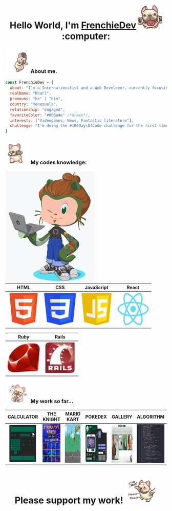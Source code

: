 <h1 align="center">Hello World, I'm <a href="https://twitter.com/FrenchieDev" target="_blank">FrenchieDev</a> <img src="https://raw.githubusercontent.com/FrenchieDev/FrenchieDev/master/FrenchieStuff/FrenchieLick.gif" width="75" /> :computer:</h1>

### <img src="https://raw.githubusercontent.com/FrenchieDev/FrenchieDev/master/FrenchieStuff/FrenchieHat.gif" width="75"> About me.   
```javascript
const FrenchieDev = {
  about: "I’m a Internationalist and a Web Developer, currently focusing on React and FrontEnd development",
  realName: "Kharl",
  pronouns: "he" | "him",
  country: "Venezuela",
  relationship: "engaged",
  favoriteColor: "#006a4e" /*Green*/,
  interests: ["Videogames, News, Fantastic literature"],
  challenge: "I'm doing the #100DaysOfCode challenge for the first time. My goal is learn the most of React"
}
``` 
### <img src="https://raw.githubusercontent.com/FrenchieDev/FrenchieDev/master/FrenchieStuff/FrenchieYou.gif" width="75"> My codes knowledge:

<img align='left' src="https://raw.githubusercontent.com/FrenchieDev/FrenchieDev/master/Personal/OctoCatMe.png" height="350"> 

HTML  |  CSS  |  JavaScript  |  React 
--- | --- | --- | ---
<img src="https://raw.githubusercontent.com/FrenchieDev/FrenchieDev/master/Badges/HTML.png" height="100" width="100"/> | <img src="https://raw.githubusercontent.com/FrenchieDev/FrenchieDev/master/Badges/CSS.png" height="100" width="100"/> | <img src="https://raw.githubusercontent.com/FrenchieDev/FrenchieDev/master/Badges/JavaScript.png" height="105" width="100"/> | <img src="https://raw.githubusercontent.com/FrenchieDev/FrenchieDev/master/Badges/React.png" height="100" width="100"/> <br>

Ruby  |  Rails
--- | ---
<img src="https://raw.githubusercontent.com/FrenchieDev/FrenchieDev/master/Badges/Ruby.png" height="90" width="100"/> | <img src="https://raw.githubusercontent.com/FrenchieDev/FrenchieDev/master/Badges/RubyOnRails.png" height="100" width="100"/>

### <img src="https://raw.githubusercontent.com/FrenchieDev/FrenchieDev/master/FrenchieStuff/FrenchieLike.gif" width="75"> My work so far... 

CALCULATOR  | THE KNIGHT  |  MARIO KART  | POKEDEX | GALLERY | ALGORITHM 
--- | --- | --- | --- | --- | --- 
<a href="https://frenchiedev.github.io/Calculator"><img src="https://raw.githubusercontent.com/FrenchieDev/FrenchieDev/master/Projects/Calculator.png" width="120" height="120"></a> | <a href="https://frenchiedev.github.io/Whack-a-DarkKnight"><img src="https://raw.githubusercontent.com/FrenchieDev/FrenchieDev/master/Projects/StrikeTheKnight.png" width="120" height="120"></a> | <a href="https://frenchiedev.github.io/Mario%20Kart"><img src="https://raw.githubusercontent.com/FrenchieDev/FrenchieDev/master/Projects/MarioKart.png" width="120" height="120"></a> | <a href="https://frenchiedev.github.io/Pokedex"><img src="https://raw.githubusercontent.com/FrenchieDev/FrenchieDev/master/Projects/Pokedex.png" width="120" height="120"></a> | <a href="https://frenchiedev.github.io/AboutMeGallery"><img src="https://raw.githubusercontent.com/FrenchieDev/FrenchieDev/master/Projects/AboutMe.png" width="120" height="120"></a> | <img src="https://raw.githubusercontent.com/FrenchieDev/FrenchieDev/master/Projects/Algorithm.png" width="120" height="120">


<h1 align="center">Please support my work! <img src="https://raw.githubusercontent.com/FrenchieDev/FrenchieDev/master/FrenchieStuff/FrenchiePlease.gif" width="100" /></h1>
